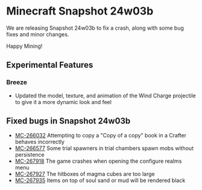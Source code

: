 # Minecraft Snapshot 24w03b

We are releasing Snapshot 24w03b to fix a crash, along with some bug fixes and minor changes.

Happy Mining!

## Experimental Features

### Breeze

-   Updated the model, texture, and animation of the Wind Charge projectile to give it a more dynamic look and feel

## Fixed bugs in Snapshot 24w03b

-   [MC-266032](https://bugs.mojang.com/browse/MC-266032) Attempting to copy a "Copy of a copy" book in a Crafter behaves incorrectly
-   [MC-266577](https://bugs.mojang.com/browse/MC-266577) Some trial spawners in trial chambers spawn mobs without persistence
-   [MC-267918](https://bugs.mojang.com/browse/MC-267918) The game crashes when opening the configure realms menu
-   [MC-267927](https://bugs.mojang.com/browse/MC-267927) The hitboxes of magma cubes are too large
-   [MC-267935](https://bugs.mojang.com/browse/MC-267935) Items on top of soul sand or mud will be rendered black